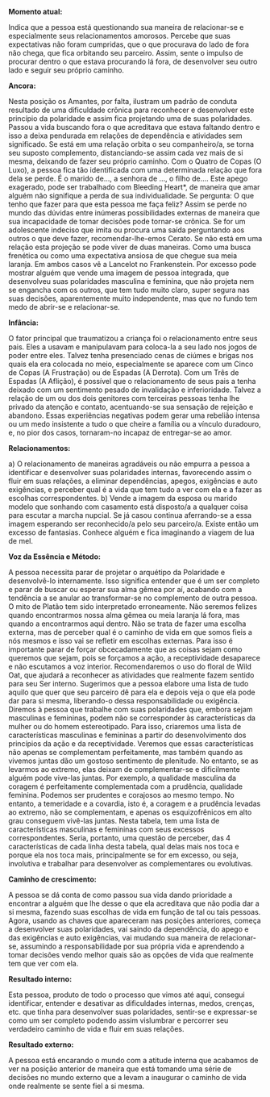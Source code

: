 **Momento atual:**

 Indica que a pessoa está questionando sua maneira de relacionar-se e especialmente seus relacionamentos amorosos. Percebe que suas expectativas não foram cumpridas, que o que procurava do lado de fora não chega, que fica orbitando seu parceiro. Assim, sente o impulso de procurar dentro o que estava procurando lá fora, de desenvolver seu outro lado e seguir seu próprio caminho. 


 **Ancora:** 

Nesta posição os Amantes, por falta, ilustram um padrão de conduta resultado de uma dificuldade crônica para reconhecer e desenvolver este princípio da polaridade e assim fica projetando uma de suas polaridades. Passou a vida buscando fora o que acreditava que estava faltando dentro e isso a deixa pendurada em relações de dependência e atividades sem significado. Se está em uma relação orbita o seu companheiro/a, se torna seu suposto complemento, distanciando-se assim cada vez mais de si mesma, deixando de fazer seu próprio caminho. Com o Quatro de Copas (O Luxo), a pessoa fica tão identificada com uma determinada relação que fora dela se perde. É o marido de..., a senhora de ..., o filho de.... Este apego exagerado, pode ser trabalhado com Bleeding Heart*, de maneira que amar alguém não signifique a perda de sua individualidade. Se pergunta: O que tenho que fazer para que esta pessoa me faça feliz? Assim se perde no mundo das dúvidas entre inúmeras possibilidades externas de maneira que sua incapacidade de tomar decisões pode tornar-se crônica. Se for um adolescente indeciso que imita ou procura uma saída perguntando aos outros o que deve fazer, recomendar-lhe-emos Cerato. Se não está em uma relação esta projeção se pode viver de duas maneiras. Como uma busca frenética ou como uma expectativa ansiosa de que chegue sua meia laranja. Em ambos casos vê a Lancelot no Frankenstein. Por excesso pode mostrar alguém que vende uma imagem de pessoa integrada, que desenvolveu suas polaridades masculina e feminina, que não projeta nem se engancha com os outros, que tem tudo muito claro, super segura nas suas decisões, aparentemente muito independente, mas que no fundo tem medo de abrir-se e relacionar-se. 


**Infância:**

 O fator principal que traumatizou a criança foi o relacionamento entre seus pais. Eles a usavam e manipulavam para coloca-la a seu lado nos jogos de poder entre eles. Talvez tenha presenciado cenas de ciúmes e brigas nos quais ela era colocada no meio, especialmente se aparece com um Cinco de Copas (A Frustração) ou de Espadas (A Derrota). Com um Três de Espadas (A Aflição), é possível que o relacionamento de seus pais a tenha deixado com um sentimento pesado de invalidação e inferioridade. Talvez a relação de um ou dos dois genitores com terceiras pessoas tenha lhe privado da atenção e contato, acentuando-se sua sensação de rejeição e abandono. Essas experiências negativas podem gerar uma rebelião intensa ou um medo insistente a tudo o que cheire a família ou a vínculo duradouro, e, no pior dos casos, tornaram-no incapaz de entregar-se ao amor. 


**Relacionamentos:**

 a) O relacionamento de maneiras agradáveis ou não empurra a pessoa a identificar e desenvolver suas polaridades internas, favorecendo assim o fluir em suas relações, a eliminar dependências, apegos, exigências e auto exigências, e perceber qual é a vida que tem tudo a ver com ela e a fazer as escolhas correspondentes.
 b) Vende a imagem da esposa ou marido modelo que sonhando com casamento está disposto/a a qualquer coisa para escutar a marcha nupcial. Se já casou continua aferrando-se a essa imagem esperando ser reconhecido/a pelo seu parceiro/a. Existe então um excesso de fantasias. Conhece alguém e fica imaginando a viagem de lua de mel. 


**Voz da Essência e Método:**

 A pessoa necessita parar de projetar o arquétipo da Polaridade e desenvolvê-lo internamente. Isso significa entender que é um ser completo e parar de buscar ou esperar sua alma gêmea por aí, acabando com a tendência a se anular ao transformar-se no complemento de outra pessoa. O mito de Platão tem sido interpretado erroneamente. Não seremos felizes quando encontrarmos nossa alma gêmea ou meia laranja lá fora, mas quando a encontrarmos aqui dentro. Não se trata de fazer uma escolha externa, mas de perceber qual é o caminho de vida em que somos fieis a nós mesmos e isso vai se refletir em escolhas externas. Para isso é importante parar de forçar obcecadamente que as coisas sejam como queremos que sejam, pois se forçamos a ação, a receptividade desaparece e não escutamos a voz interior. Recomendaremos o uso do floral de Wild Oat, que ajudará a reconhecer as atividades que realmente fazem sentido para seu Ser interno. Sugerimos que a pessoa elabore uma lista de tudo aquilo que quer que seu parceiro dê para ela e depois veja o que ela pode dar para si mesma, liberando-o dessa responsabilidade ou exigência. Diremos à pessoa que trabalhe com suas polaridades que, embora sejam masculinas e femininas, podem não se corresponder às características da mulher ou do homem estereotipado. Para isso, criaremos uma lista de características masculinas e femininas a partir do desenvolvimento dos princípios da ação e da receptividade. Veremos que essas características não apenas se complementam perfeitamente, mas também quando as vivemos juntas dão um gostoso sentimento de plenitude. No entanto, se as levarmos ao extremo, elas deixam de complementar-se e dificilmente alguém pode vive-las juntas. Por exemplo, a qualidade masculina da coragem é perfeitamente complementada com a prudência, qualidade feminina. Podemos ser prudentes e corajosos ao mesmo tempo. No entanto, a temeridade e a covardia, isto é, a coragem e a prudência levadas ao extremo, não se complementam, e apenas os esquizofrênicos em alto grau conseguem vivê-las juntas. Nesta tabela, tem uma lista de características masculinas e femininas com seus excessos correspondentes. Seria, portanto, uma questão de perceber, das 4 características de cada linha desta tabela, qual delas mais nos toca e porque ela nos toca mais, principalmente se for em excesso, ou seja, involutiva e trabalhar para desenvolver as complementares ou evolutivas. 


**Caminho de crescimento:**

 A pessoa se dá conta de como passou sua vida dando prioridade a encontrar a alguém que lhe desse o que ela acreditava que não podia dar a si mesma, fazendo suas escolhas de vida em função de tal ou tais pessoas. Agora, usando as chaves que apareceram nas posições anteriores, começa a desenvolver suas polaridades, vai saindo da dependência, do apego e das exigências e auto exigências, vai mudando sua maneira de relacionar-se, assumindo a responsabilidade por sua própria vida e aprendendo a tomar decisões vendo melhor quais são as opções de vida que realmente tem que ver com ela. 


**Resultado interno:**

 Esta pessoa, produto de todo o processo que vimos até aqui, consegui identificar, entender e desativar as dificuldades internas, medos, crenças, etc. que tinha para desenvolver suas polaridades, sentir-se e expressar-se como um ser completo podendo assim vislumbrar e percorrer seu verdadeiro caminho de vida e fluir em suas relações. 


**Resultado externo:**

 A pessoa está encarando o mundo com a atitude interna que acabamos de ver na posição anterior de maneira que está tomando uma série de decisões no mundo externo que a levam a inaugurar o caminho de vida onde realmente se sente fiel a si mesma.
